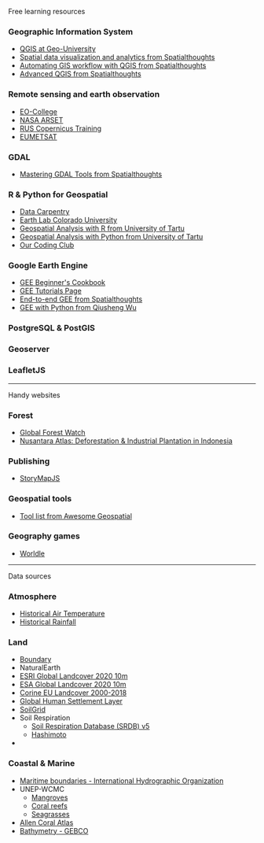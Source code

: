 Free learning resources

### Geographic Information System
* [QGIS at Geo-University](https://www.geo.university/courses/learn-the-foss4g-stack-qgis-3-desktop)
* [Spatial data visualization and analytics from Spatialthoughts](https://courses.spatialthoughts.com/spatial-data-viz.html)
* [Automating GIS workflow with QGIS from Spatialthoughts](https://courses.spatialthoughts.com/automating-gis-workflows.html)
* [Advanced QGIS from Spatialthoughts](https://courses.spatialthoughts.com/advanced-qgis.html)

### Remote sensing and earth observation
* [EO-College](https://eo-college.org)
* [NASA ARSET](https://appliedsciences.nasa.gov/join-mission/training)
* [RUS Copernicus Training](https://rus-copernicus.eu/portal/the-rus-offer/training/)
* [EUMETSAT](https://www.eumetsat.int/online-learning)

### GDAL
* [Mastering GDAL Tools from Spatialthoughts](https://courses.spatialthoughts.com/gdal-tools.html)

### R & Python for Geospatial
* [Data Carpentry](https://datacarpentry.org/r-intro-geospatial/)
* [Earth Lab Colorado University](https://www.earthdatascience.org/courses/)
* [Geospatial Analysis with R from University of Tartu](http://aasa.ut.ee/Rspatial/)
* [Geospatial Analysis with Python from University of Tartu](https://kodu.ut.ee/~kmoch/geopython2021/)
* [Our Coding Club](https://ourcodingclub.github.io/tutorials.html)

### Google Earth Engine
* [GEE Beginner's Cookbook](https://developers.google.com/earth-engine/tutorials/community/beginners-cookbook)
* [GEE Tutorials Page](https://developers.google.com/earth-engine/tutorials/tutorials)
* [End-to-end GEE from Spatialthoughts](https://courses.spatialthoughts.com/end-to-end-gee.html)
* [GEE with Python from Qiusheng Wu](https://blog.gishub.org/earth-engine)

### PostgreSQL & PostGIS

### Geoserver

### LeafletJS

---

Handy websites

### Forest
* [Global Forest Watch](https://www.globalforestwatch.org/)
* [Nusantara Atlas: Deforestation & Industrial Plantation in Indonesia](https://nusantara-atlas.org/#en)

### Publishing
* [StoryMapJS](https://storymap.knightlab.com/?utm_content=buffer9716d&utm_medium=social&utm_source=twitter.com&utm_campaign=buffer)

### Geospatial tools
* [Tool list from Awesome Geospatial](https://github.com/sacridini/Awesome-Geospatial)

### Geography games
* [Worldle](https://worldle.teuteuf.fr/)

---

Data sources

### Atmosphere
* [Historical Air Temperature]()
* [Historical Rainfall]()

### Land
* [Boundary]()
* NaturalEarth
* [ESRI Global Landcover 2020 10m]()
* [ESA Global Landcover 2020 10m]()
* [Corine EU Landcover 2000-2018]()
* [Global Human Settlement Layer]()
* [SoilGrid]()
* Soil Respiration
    * [Soil Respiration Database (SRDB) v5]()
    * [Hashimoto]()
* 

### Coastal & Marine
* [Maritime boundaries - International Hydrographic Organization]()
* UNEP-WCMC
    * [Mangroves]()
    * [Coral reefs]()
    * [Seagrasses]()
* [Allen Coral Atlas]()
* [Bathymetry - GEBCO]()
